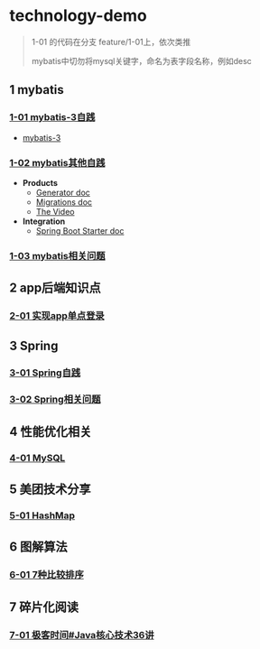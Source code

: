 # technology-demo

>1-01 的代码在分支 feature/1-01上，依次类推
>
>mybatis中切勿将mysql关键字，命名为表字段名称，例如desc

## 1 mybatis

### [1-01 mybatis-3自践](https://github.com/Maybrittnelson/technology-demo/tree/featrue/1-01)

* [mybatis-3](http://www.mybatis.org/mybatis-3/)

### [1-02 mybatis其他自践](https://github.com/Maybrittnelson/technology-demo/tree/featrue/1-02)

* **Products**
  * [Generator doc](http://www.mybatis.org/generator/)
  * [Migrations doc](http://www.mybatis.org/migrations/)
  * [The Video](https://www.youtube.com/watch?v=c45AevIuYGk)
* **Integration**
  * [Spring Boot Starter doc](http://www.mybatis.org/spring-boot-starter/mybatis-spring-boot-autoconfigure/)

### [1-03 mybatis相关问题](https://github.com/Maybrittnelson/technology-demo/tree/feature/1-03)

## 2 app后端知识点

### [2-01 实现app单点登录](https://github.com/Maybrittnelson/technology-demo/tree/featrue/2-01)

## 3 Spring

### [3-01 Spring自践](https://github.com/Maybrittnelson/technology-demo/tree/feature/3-01)

### [3-02 Spring相关问题](https://github.com/Maybrittnelson/technology-demo/tree/feature/3-02)

## 4 性能优化相关

### [4-01 MySQL](https://github.com/Maybrittnelson/technology-demo/tree/feature/4-01)

## 5 美团技术分享

### [5-01 HashMap](https://github.com/Maybrittnelson/technology-demo/tree/feture/5-01)

## 6 图解算法

### [6-01 7种比较排序](https://github.com/Maybrittnelson/technology-demo/tree/feature/6-01)

## 7 碎片化阅读

### [7-01 极客时间#Java核心技术36讲](https://github.com/Maybrittnelson/technology-demo/tree/feture/7-01)


